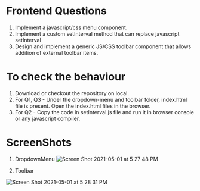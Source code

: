 # Frontend Questions

1. Implement a javascript/css menu component.
2. Implement a custom setInterval method that can replace javascript
setInterval
3. Design and implement a generic JS/CSS toolbar component that allows
addition of external toolbar items.

# To check the behaviour

1. Download or checkout the repository on local.
3. For Q1, Q3 - Under the dropdown-menu and toolbar folder, index.html file is present. Open the index.html files in the browser.
4. For Q2 - Copy the code in setInterval.js file and run it in browser console or any javascript compiler.

# ScreenShots
1. DropdownMenu
 ![Screen Shot 2021-05-01 at 5 27 48 PM](https://user-images.githubusercontent.com/16071840/116781750-9cfa3800-aaa2-11eb-9c75-bb40e4f94de6.png)
 
2. Toolbar
 
 ![Screen Shot 2021-05-01 at 5 28 31 PM](https://user-images.githubusercontent.com/16071840/116781789-ed719580-aaa2-11eb-8017-2ad2ee39a1f4.png)



